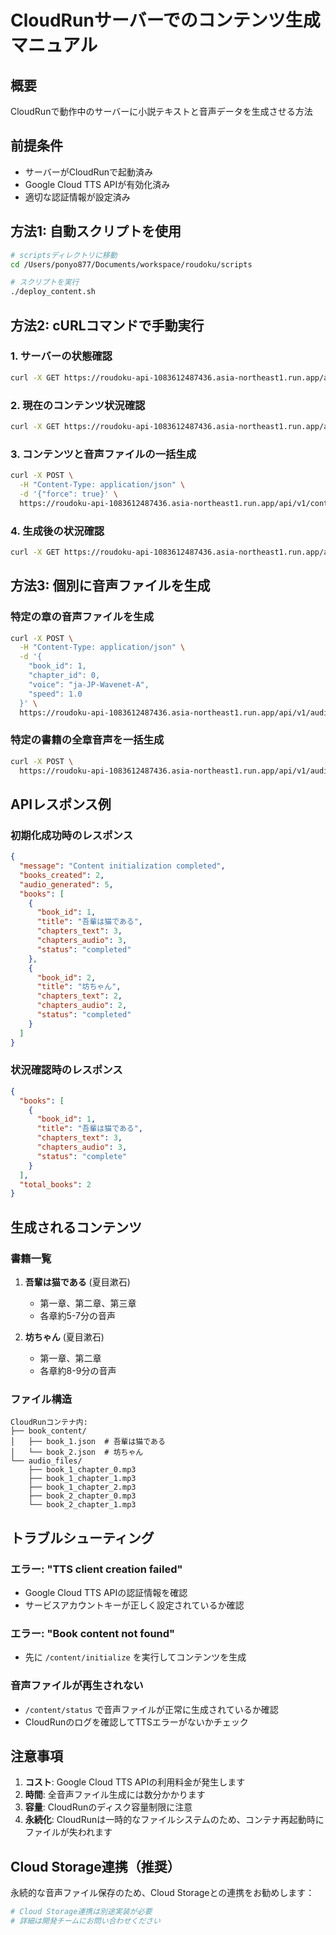 # CloudRunサーバーでのコンテンツ生成マニュアル

## 概要
CloudRunで動作中のサーバーに小説テキストと音声データを生成させる方法

## 前提条件
- サーバーがCloudRunで起動済み
- Google Cloud TTS APIが有効化済み
- 適切な認証情報が設定済み

## 方法1: 自動スクリプトを使用

```bash
# scriptsディレクトリに移動
cd /Users/ponyo877/Documents/workspace/roudoku/scripts

# スクリプトを実行
./deploy_content.sh
```

## 方法2: cURLコマンドで手動実行

### 1. サーバーの状態確認
```bash
curl -X GET https://roudoku-api-1083612487436.asia-northeast1.run.app/api/v1/health
```

### 2. 現在のコンテンツ状況確認
```bash
curl -X GET https://roudoku-api-1083612487436.asia-northeast1.run.app/api/v1/content/status
```

### 3. コンテンツと音声ファイルの一括生成
```bash
curl -X POST \
  -H "Content-Type: application/json" \
  -d '{"force": true}' \
  https://roudoku-api-1083612487436.asia-northeast1.run.app/api/v1/content/initialize
```

### 4. 生成後の状況確認
```bash
curl -X GET https://roudoku-api-1083612487436.asia-northeast1.run.app/api/v1/content/status
```

## 方法3: 個別に音声ファイルを生成

### 特定の章の音声ファイルを生成
```bash
curl -X POST \
  -H "Content-Type: application/json" \
  -d '{
    "book_id": 1,
    "chapter_id": 0,
    "voice": "ja-JP-Wavenet-A",
    "speed": 1.0
  }' \
  https://roudoku-api-1083612487436.asia-northeast1.run.app/api/v1/audio/generate
```

### 特定の書籍の全章音声を一括生成
```bash
curl -X POST \
  https://roudoku-api-1083612487436.asia-northeast1.run.app/api/v1/audio/regenerate?book_id=1
```

## APIレスポンス例

### 初期化成功時のレスポンス
```json
{
  "message": "Content initialization completed",
  "books_created": 2,
  "audio_generated": 5,
  "books": [
    {
      "book_id": 1,
      "title": "吾輩は猫である",
      "chapters_text": 3,
      "chapters_audio": 3,
      "status": "completed"
    },
    {
      "book_id": 2,
      "title": "坊ちゃん",
      "chapters_text": 2,
      "chapters_audio": 2,
      "status": "completed"
    }
  ]
}
```

### 状況確認時のレスポンス
```json
{
  "books": [
    {
      "book_id": 1,
      "title": "吾輩は猫である",
      "chapters_text": 3,
      "chapters_audio": 3,
      "status": "complete"
    }
  ],
  "total_books": 2
}
```

## 生成されるコンテンツ

### 書籍一覧
1. **吾輩は猫である** (夏目漱石)
   - 第一章、第二章、第三章
   - 各章約5-7分の音声

2. **坊ちゃん** (夏目漱石) 
   - 第一章、第二章
   - 各章約8-9分の音声

### ファイル構造
```
CloudRunコンテナ内:
├── book_content/
│   ├── book_1.json  # 吾輩は猫である
│   └── book_2.json  # 坊ちゃん
└── audio_files/
    ├── book_1_chapter_0.mp3
    ├── book_1_chapter_1.mp3
    ├── book_1_chapter_2.mp3
    ├── book_2_chapter_0.mp3
    └── book_2_chapter_1.mp3
```

## トラブルシューティング

### エラー: "TTS client creation failed"
- Google Cloud TTS APIの認証情報を確認
- サービスアカウントキーが正しく設定されているか確認

### エラー: "Book content not found"
- 先に `/content/initialize` を実行してコンテンツを生成

### 音声ファイルが再生されない
- `/content/status` で音声ファイルが正常に生成されているか確認
- CloudRunのログを確認してTTSエラーがないかチェック

## 注意事項

1. **コスト**: Google Cloud TTS APIの利用料金が発生します
2. **時間**: 全音声ファイル生成には数分かかります
3. **容量**: CloudRunのディスク容量制限に注意
4. **永続化**: CloudRunは一時的なファイルシステムのため、コンテナ再起動時にファイルが失われます

## Cloud Storage連携（推奨）

永続的な音声ファイル保存のため、Cloud Storageとの連携をお勧めします：
```bash
# Cloud Storage連携は別途実装が必要
# 詳細は開発チームにお問い合わせください
```